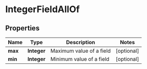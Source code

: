 

# IntegerFieldAllOf


## Properties

| Name | Type | Description | Notes |
|------------ | ------------- | ------------- | -------------|
|**max** | **Integer** | Maximum value of a field |  [optional] |
|**min** | **Integer** | Minimum value of a field |  [optional] |



